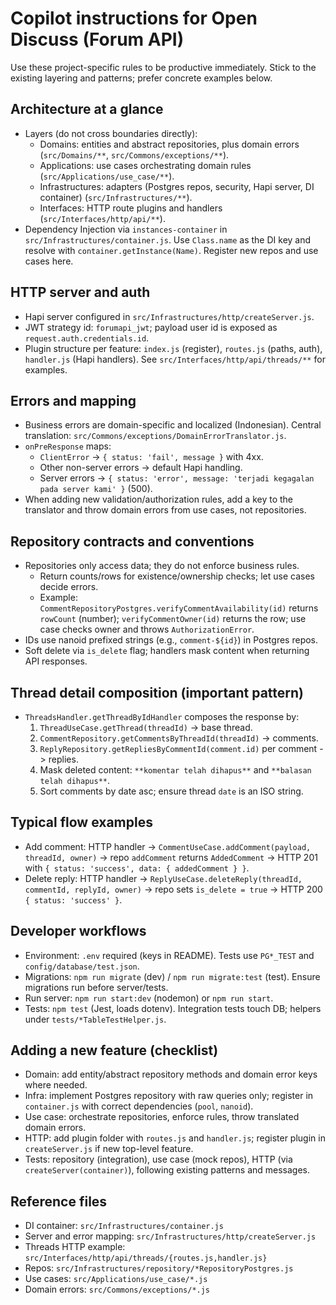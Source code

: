 # Copilot instructions for Open Discuss (Forum API)

Use these project-specific rules to be productive immediately. Stick to the existing layering and patterns; prefer concrete examples below.

## Architecture at a glance

- Layers (do not cross boundaries directly):
  - Domains: entities and abstract repositories, plus domain errors (`src/Domains/**`, `src/Commons/exceptions/**`).
  - Applications: use cases orchestrating domain rules (`src/Applications/use_case/**`).
  - Infrastructures: adapters (Postgres repos, security, Hapi server, DI container) (`src/Infrastructures/**`).
  - Interfaces: HTTP route plugins and handlers (`src/Interfaces/http/api/**`).
- Dependency Injection via `instances-container` in `src/Infrastructures/container.js`. Use `Class.name` as the DI key and resolve with `container.getInstance(Name)`. Register new repos and use cases here.

## HTTP server and auth

- Hapi server configured in `src/Infrastructures/http/createServer.js`.
- JWT strategy id: `forumapi_jwt`; payload user id is exposed as `request.auth.credentials.id`.
- Plugin structure per feature: `index.js` (register), `routes.js` (paths, auth), `handler.js` (Hapi handlers). See `src/Interfaces/http/api/threads/**` for examples.

## Errors and mapping

- Business errors are domain-specific and localized (Indonesian). Central translation: `src/Commons/exceptions/DomainErrorTranslator.js`.
- `onPreResponse` maps:
  - `ClientError` -> `{ status: 'fail', message }` with 4xx.
  - Other non-server errors -> default Hapi handling.
  - Server errors -> `{ status: 'error', message: 'terjadi kegagalan pada server kami' }` (500).
- When adding new validation/authorization rules, add a key to the translator and throw domain errors from use cases, not repositories.

## Repository contracts and conventions

- Repositories only access data; they do not enforce business rules.
  - Return counts/rows for existence/ownership checks; let use cases decide errors.
  - Example: `CommentRepositoryPostgres.verifyCommentAvailability(id)` returns `rowCount` (number); `verifyCommentOwner(id)` returns the row; use case checks owner and throws `AuthorizationError`.
- IDs use nanoid prefixed strings (e.g., `comment-${id}`) in Postgres repos.
- Soft delete via `is_delete` flag; handlers mask content when returning API responses.

## Thread detail composition (important pattern)

- `ThreadsHandler.getThreadByIdHandler` composes the response by:
  1. `ThreadUseCase.getThread(threadId)` -> base thread.
  2. `CommentRepository.getCommentsByThreadId(threadId)` -> comments.
  3. `ReplyRepository.getRepliesByCommentId(comment.id)` per comment -> replies.
  4. Mask deleted content: `**komentar telah dihapus**` and `**balasan telah dihapus**`.
  5. Sort comments by date asc; ensure thread `date` is an ISO string.

## Typical flow examples

- Add comment: HTTP handler -> `CommentUseCase.addComment(payload, threadId, owner)` -> repo `addComment` returns `AddedComment` -> HTTP 201 with `{ status: 'success', data: { addedComment } }`.
- Delete reply: HTTP handler -> `ReplyUseCase.deleteReply(threadId, commentId, replyId, owner)` -> repo sets `is_delete = true` -> HTTP 200 `{ status: 'success' }`.

## Developer workflows

- Environment: `.env` required (keys in README). Tests use `PG*_TEST` and `config/database/test.json`.
- Migrations: `npm run migrate` (dev) / `npm run migrate:test` (test). Ensure migrations run before server/tests.
- Run server: `npm run start:dev` (nodemon) or `npm run start`.
- Tests: `npm test` (Jest, loads dotenv). Integration tests touch DB; helpers under `tests/*TableTestHelper.js`.

## Adding a new feature (checklist)

- Domain: add entity/abstract repository methods and domain error keys where needed.
- Infra: implement Postgres repository with raw queries only; register in `container.js` with correct dependencies (`pool`, `nanoid`).
- Use case: orchestrate repositories, enforce rules, throw translated domain errors.
- HTTP: add plugin folder with `routes.js` and `handler.js`; register plugin in `createServer.js` if new top-level feature.
- Tests: repository (integration), use case (mock repos), HTTP (via `createServer(container)`), following existing patterns and messages.

## Reference files

- DI container: `src/Infrastructures/container.js`
- Server and error mapping: `src/Infrastructures/http/createServer.js`
- Threads HTTP example: `src/Interfaces/http/api/threads/{routes.js,handler.js}`
- Repos: `src/Infrastructures/repository/*RepositoryPostgres.js`
- Use cases: `src/Applications/use_case/*.js`
- Domain errors: `src/Commons/exceptions/*.js`
